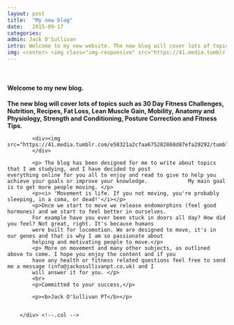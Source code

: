 ```yaml
---
layout: post
title:  "My new blog"
date:   2015-09-17
categories: 
admin: Jack O'Sullivan
intro: Welcome to my new website. The new blog will cover lots of topics such as 30 Day Fitness Challenges, Nutrition, Fat Loss, Lean Muscle Gain, Flexibility, Anatomy and Physiology, Strength and Conditioning, Posture Correction and Fitness Tips.
img: <center> <img class="img-responsive" src="https://41.media.tumblr.com/6aca35f24a5dc315633a824565dc3042/tumblr_nupryoNJLU1rm54z2o1_400.png"></center>
---
```


<br>



<div class="col-lg-11">
            <h4> Welcome to my new blog. </h4>
            <p><b> The new blog will cover lots of topics such as 30 Day Fitness Challenges, Nutrition, Recipes, Fat Loss,               Lean Muscle Gain, Mobility, Anatomy and Physiology, Strength and Conditioning, Posture Correction and Fitness
            Tips.
            </b></p> <!-- End intro -->
            
            <div><img src="https://41.media.tumblr.com/e58321a2cfaa675282868d87efa29292/tumblr_nu0oq1FuOh1rm54z2o1_1280.jpg">
            </div>
            
            <p> The blog has been designed for me to write about topics that I am studying, and I have decided to post                   everything online for you all to enjoy and read to give to help you achieve your goals or improve your knowledge.             My main goal is to get more people moving. </p>
            <p><i> 'Movement is life. If you not moving, you're probably sleeping, in a coma, or dead!'</i></p>
            <p>Once we start to move we release endomorphins (feel good hormones) and we start to feel better in ourselves. 
            For example have you ever been stuck in doors all day? How did you feel? Not great, right. It's because humans
            were built for locomotion. We are designed to move, it's in our genes and that is why I am so passionate about 
            helping and motivating people to move.</p>
            <p> More on movement and many other subjects, as outlined above to come. I hope you enjoy the content and if you
            have any health or fitness related questions feel free to send me a message (info@jackosullivanpt.co.uk) and I
            will answer it for you. </p>
            <br>
            <p>Committed to your success,</p>
            
            <p><b>Jack O'Sullivan PT</b></p>
            
 
        </div> <!--.col -->
